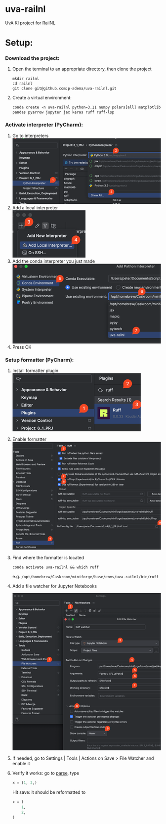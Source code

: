 # uva-railnl

UvA KI project for RailNL

# Setup:

### Download the project:

1. Open the terminal to an appropriate directory, then clone the project
    ```shell
    mkdir railnl
    cd railnl
    git clone git@github.com:p-adema/uva-railnl.git
    ```
2. Create a virtual environment:
    ```shell
    conda create -n uva-railnl python=3.11 numpy polars[all] matplotlib pandas pyarrow jupyter jax keras ruff ruff-lsp
    ```

### Activate interpreter (PyCharm):

1. Go to interpreters <br>
   ![Select 'show all'](docs/jb_install_1.png)
2. Add a local interpreter <br>
   ![Add a local interpreter](docs/jb_install_2.png)
3. Add the conda interpreter you just made <br>
   ![Select the new conda interpreter](docs/jb_install_3.png)
4. Press OK<br>

### Setup formatter (PyCharm):

1. Install formatter plugin <br>
   ![Plugin called 'Ruff'](docs/ruff_install_1.png)
2. Enable formatter <br>
   ![Go to formatter settings](docs/ruff_install_2.png)
3. Find where the formatter is located <br>
    ```shell
    conda activate uva-railnl && which ruff
    ``` 
   e.g. `/opt/homebrew/Caskroom/miniforge/base/envs/uva-railnl/bin/ruff`
4. Add a file watcher for Jupyter Notebooks

   ![Go to 'file watchers'](docs/ruff_install_3.png)
5. If needed, go to Settings | Tools | Actions on Save > File Watcher and enable it
6. Verify it works: go to [parse](src/parse.ipynb), type
   ```python
   x = (1, 2,)
   ```
   Hit save: it should be reformatted to
   ```python
   x = (
       1,
       2,
   )
   ```

